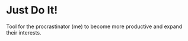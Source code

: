 # Just Do It!

Tool for the procrastinator (me) to become more productive and expand their interests.

